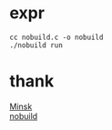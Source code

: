 # expr

    cc nobuild.c -o nobuild
    ./nobuild run

# thank

[Minsk](https://github.com/terrajobst/minsk)  
[nobuild](https://github.com/tsoding/nobuild)  

